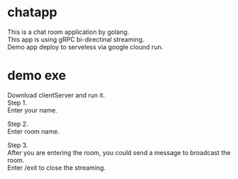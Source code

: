 # chatapp
This is a chat room application by golang.  
This app is using gRPC bi-directinal streaming.  
Demo app deploy to serveless via google clound run.  

# demo exe
Download clientServer and run it.  
Step 1.  
    Enter your name.  

Step 2.  
    Enter room name.  

Step 3.  
    After you are entering the room, you could send a message to broadcast the room.  
    Enter /exit to close the streaming.  
